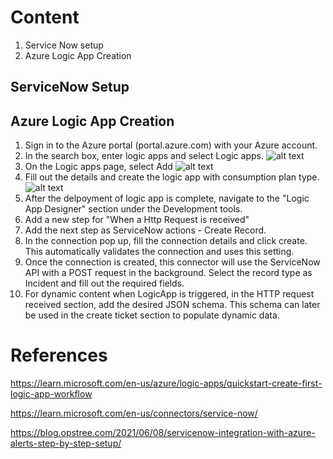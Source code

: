 
# Content
1. Service Now setup
2. Azure Logic App Creation

## ServiceNow Setup

## Azure Logic App Creation
1. Sign in to the Azure portal (portal.azure.com) with your Azure account.
2. In the search box, enter logic apps and select Logic apps.
![alt text](https://learn.microsoft.com/en-us/azure/logic-apps/media/quickstart-create-first-logic-app-workflow/find-select-logic-apps.png)
3. On the Logic apps page, select Add
![alt text](https://learn.microsoft.com/en-us/azure/logic-apps/media/quickstart-create-first-logic-app-workflow/add-new-logic-app.png)
4. Fill out the details and create the logic app with consumption plan type. 
![alt text](https://learn.microsoft.com/en-us/azure/logic-apps/media/quickstart-create-first-logic-app-workflow/create-logic-app-settings.png)
5. After the delpoyment of logic app is complete, navigate to the "Logic App Designer" section under the Development tools.
6. Add a new step for "When a Http Request is received"
7. Add the next step as ServiceNow actions - Create Record. 
8. In the connection pop up, fill the connection details and click create. This automatically validates the connection and uses this setting. 
9. Once the connection is created, this connector will use the ServiceNow API with a POST request in the background. Select the record type as Incident and fill out the required fields. 
10. For dynamic content when LogicApp is triggered, in the HTTP request received section, add the desired JSON schema. This schema can later be used in the create ticket section to populate dynamic data.





# References
https://learn.microsoft.com/en-us/azure/logic-apps/quickstart-create-first-logic-app-workflow

https://learn.microsoft.com/en-us/connectors/service-now/


https://blog.opstree.com/2021/06/08/servicenow-integration-with-azure-alerts-step-by-step-setup/